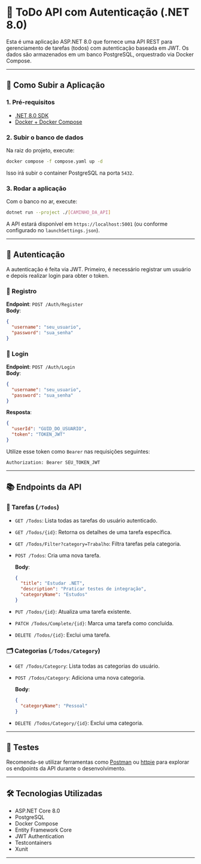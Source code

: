 # 📝 ToDo API com Autenticação (.NET 8.0)

Esta é uma aplicação ASP.NET 8.0 que fornece uma API REST para gerenciamento de tarefas (todos) com autenticação baseada em JWT. Os dados são armazenados em um banco PostgreSQL, orquestrado via Docker Compose.

---

## 🚀 Como Subir a Aplicação

### 1. Pré-requisitos
- [.NET 8.0 SDK](https://dotnet.microsoft.com/en-us/download/dotnet/8.0)
- [Docker + Docker Compose](https://docs.docker.com/compose/install/)

### 2. Subir o banco de dados

Na raiz do projeto, execute:

```bash
docker compose -f compose.yaml up -d
```

Isso irá subir o container PostgreSQL na porta `5432`.

### 3. Rodar a aplicação

Com o banco no ar, execute:

```bash
dotnet run --project ./[CAMINHO_DA_API]
```

A API estará disponível em `https://localhost:5001` (ou conforme configurado no `launchSettings.json`).

---

## 🔐 Autenticação

A autenticação é feita via JWT. Primeiro, é necessário registrar um usuário e depois realizar login para obter o token.

### 📌 Registro

**Endpoint**: `POST /Auth/Register`  
**Body**:

```json
{
  "username": "seu_usuario",
  "password": "sua_senha"
}
```

### 🔑 Login

**Endpoint**: `POST /Auth/Login`  
**Body**:

```json
{
  "username": "seu_usuario",
  "password": "sua_senha"
}
```

**Resposta**:

```json
{
  "userId": "GUID_DO_USUARIO",
  "token": "TOKEN_JWT"
}
```

Utilize esse token como `Bearer` nas requisições seguintes:

```http
Authorization: Bearer SEU_TOKEN_JWT
```

---

## 📚 Endpoints da API

### 🧾 Tarefas (`/Todos`)

- `GET /Todos`: Lista todas as tarefas do usuário autenticado.
- `GET /Todos/{id}`: Retorna os detalhes de uma tarefa específica.
- `GET /Todos/Filter?category=Trabalho`: Filtra tarefas pela categoria.
- `POST /Todos`: Cria uma nova tarefa.

  **Body**:
  ```json
  {
    "title": "Estudar .NET",
    "description": "Praticar testes de integração",
    "categoryName": "Estudos"
  }
  ```

- `PUT /Todos/{id}`: Atualiza uma tarefa existente.
- `PATCH /Todos/Complete/{id}`: Marca uma tarefa como concluída.
- `DELETE /Todos/{id}`: Exclui uma tarefa.

### 🗂️ Categorias (`/Todos/Category`)

- `GET /Todos/Category`: Lista todas as categorias do usuário.
- `POST /Todos/Category`: Adiciona uma nova categoria.

  **Body**:
  ```json
  {
    "categoryName": "Pessoal"
  }
  ```

- `DELETE /Todos/Category/{id}`: Exclui uma categoria.

---

## 🧪 Testes

Recomenda-se utilizar ferramentas como [Postman](https://www.postman.com/) ou [httpie](https://httpie.io/) para explorar os endpoints da API durante o desenvolvimento.

---

## 🛠️ Tecnologias Utilizadas

- ASP.NET Core 8.0
- PostgreSQL
- Docker Compose
- Entity Framework Core
- JWT Authentication
- Testcontainers
- Xunit

---

